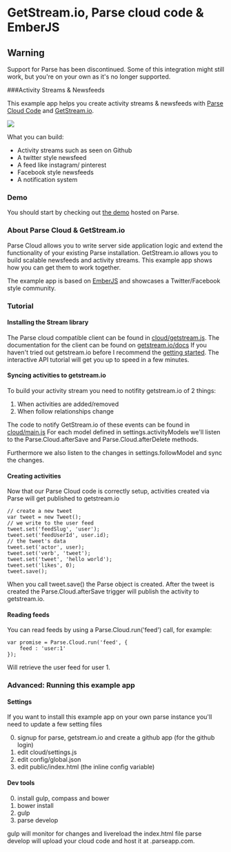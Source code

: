 GetStream.io, Parse cloud code & EmberJS
========================================

## Warning

Support for Parse has been discontinued. Some of this integration might still work, but you're on your own as it's no longer supported.

###Activity Streams & Newsfeeds

This example app helps you create activity streams & newsfeeds with [Parse Cloud Code](https://parse.com/docs/cloud_code_guide) and [GetStream.io](https://getstream.io).

![](https://dvqg2dogggmn6.cloudfront.net/images/mood-home.png)

What you can build:

* Activity streams such as seen on Github
* A twitter style newsfeed
* A feed like instagram/ pinterest
* Facebook style newsfeeds
* A notification system

### Demo

You should start by checking out [the demo](https://getstream.parseapp.com/) hosted on Parse.

### About Parse Cloud & GetStream.io

Parse Cloud allows you to write server side application logic and extend the functionality of your existing Parse installation. GetStream.io allows you to build scalable newsfeeds and activity streams. This example app shows how you can get them to work together.

The example app is based on [EmberJS](http://emberjs.com/) and showcases a Twitter/Facebook style community.

### Tutorial

#### Installing the Stream library
The Parse cloud compatible client can be found in  [cloud/getstream.js](https://github.com/tschellenbach/Stream-Example-Parse/blob/master/cloud/getstream.js).
The documentation for the client can be found on [getstream.io/docs](https://getstream.io/docs/)
If you haven't tried out getstream.io before I recommend the [getting started](https://getstream.io/get_started/#intro).
The interactive API tutorial will get you up to speed in a few minutes.

#### Syncing activities to getstream.io

To build your activity stream you need to notifity getstream.io of 2 things:

1. When activities are added/removed
2. When follow relationships change

The code to notify GetStream.io of these events can be found in [cloud/main.js](https://github.com/tschellenbach/Stream-Example-Parse/blob/master/cloud/main.js)
For each model defined in settings.activityModels we'll listen to the Parse.Cloud.afterSave and Parse.Cloud.afterDelete methods.

Furthermore we also listen to the changes in settings.followModel and sync the changes.

#### Creating activities

Now that our Parse Cloud code is correctly setup, activities created via Parse will get published to getstream.io

```
// create a new tweet
var tweet = new Tweet();
// we write to the user feed
tweet.set('feedSlug', 'user');
tweet.set('feedUserId', user.id);
// the tweet's data
tweet.set('actor', user);
tweet.set('verb', 'tweet');
tweet.set('tweet', 'hello world');
tweet.set('likes', 0);
tweet.save();
```

When you call tweet.save() the Parse object is created. After the tweet is created the Parse.Cloud.afterSave trigger will publish the activity to getstream.io.

#### Reading feeds

You can read feeds by using a Parse.Cloud.run('feed') call, for example:

```
var promise = Parse.Cloud.run('feed', {
	feed : 'user:1'
});
```

Will retrieve the user feed for user 1.

### Advanced: Running this example app

#### Settings

If you want to install this example app on your own parse instance you'll need to update a few setting files

0. signup for parse, getstream.io and create a github app (for the github login)
1. edit cloud/settings.js
2. edit config/global.json
3. edit public/index.html (the inline config variable)

#### Dev tools

0. install gulp, compass and bower
1. bower install
2. gulp
3. parse develop <your application name>

gulp will monitor for changes and livereload the index.html file
parse develop will upload your cloud code and host it at <yourconfiguredvalue>.parseapp.com.





